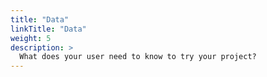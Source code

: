 ```yaml
---
title: "Data"
linkTitle: "Data"
weight: 5
description: >
  What does your user need to know to try your project?
---
```



